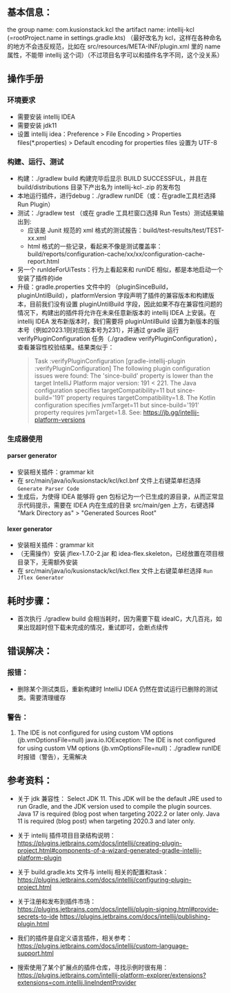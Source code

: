 ## 基本信息：
the group name: com.kusionstack.kcl
the artifact name: intellij-kcl (=rootProject.name in settings.gradle.kts) （最好改名为 kcl，这样在各种命名的地方不会违反规范，比如在 src/resources/META-INF/plugin.xml 里的 name 属性，不能带 intellij 这个词）（不过项目名字可以和插件名字不同，这个没关系）





## 操作手册

### 环境要求

- 需要安装 intellij IDEA
- 需要安装 jdk11
- 设置 intellij idea：Preference > File Encoding > Properties files(*.properties) > Default encoding for properties files 设置为 UTF-8

### 构建、运行、测试
- 构建：./gradlew build 构建完毕后显示 BUILD SUCCESSFUL，并且在 build/distributions 目录下产出名为 intellij-kcl-<version>.zip 的发布包
- 本地运行插件，进行debug：./gradlew runIDE（或：在gradle工具栏选择 Run Plugin）
- 测试：./gradlew test （或在 gradle 工具栏窗口选择 Run Tests）测试结果输出到:
  - 应该是 Junit 规范的 xml 格式的测试报告：build/test-results/test/TEST-xx.xml
  - html 格式的一些记录，看起来不像是测试覆盖率：build/reports/configuration-cache/xx/xx/configuration-cache-report.html
- 另一个 runIdeForUiTests：行为上看起来和 runIDE 相似，都是本地启动一个安装了插件的ide
- 升级：gradle.properties 文件中的 （pluginSinceBuild，pluginUntilBuild），platformVersion 字段声明了插件的兼容版本和构建版本，目前我们没有设置 pluginUntilBuild 字段，因此如果不存在兼容性问题的情况下，构建出的插件将允许在未来任意新版本的 intellij IDEA 上安装。在 intellij IDEA 发布新版本时，我们需要将 pluginUntilBuild 设置为新版本的版本号（例如2023.1则对应版本号为231），并通过 gradle 运行 verifyPluginConfiguration 任务（./gradlew verifyPluginConfiguration），查看兼容性校验结果。结果类似于：
    > Task :verifyPluginConfiguration
    [gradle-intellij-plugin :verifyPluginConfiguration] The following plugin configuration issues were found:
    The 'since-build' property is lower than the target IntelliJ Platform major version: 191 < 221.
    The Java configuration specifies targetCompatibility=11 but since-build='191' property requires targetCompatibility=1.8.
    The Kotlin configuration specifies jvmTarget=11 but since-build='191' property requires jvmTarget=1.8.
    See: https://jb.gg/intellij-platform-versions

### 生成器使用

#### parser generator
- 安装相关插件：grammar kit
- 在 src/main/java/io/kusionstack/kcl/kcl.bnf 文件上右键菜单栏选择 `Generate Parser Code`
- 生成后，为使得 IDEA 能够将 gen 包标记为一个已生成的源目录，从而正常显示代码提示，需要在 IDEA 内在生成的目录 src/main/gen 上方，右键选择 "Mark Directory as" > "Generated Sources Root"

#### lexer generator
- 安装相关插件：grammar kit
- （无需操作）安装 jflex-1.7.0-2.jar 和 idea-flex.skeleton，已经放置在项目根目录下，无需额外安装
- 在 src/main/java/io/kusionstack/kcl/kcl.flex 文件上右键菜单栏选择 `Run Jflex Generator`


## 耗时步骤：
- 首次执行 ./gradlew build 会相当耗时，因为需要下载 ideaIC，大几百兆，如果出现超时但下载未完成的情况，重试即可，会断点续传

## 错误解决：

### 报错：
- 删除某个测试类后，重新构建时 IntelliJ IDEA 仍然在尝试运行已删除的测试类。需要清理缓存

### 警告：
1. The IDE is not configured for using custom VM options (jb.vmOptionsFile=null)
   java.io.IOException: The IDE is not configured for using custom VM options (jb.vmOptionsFile=null)：./gradlew runIDE 时报错（警告），无需解决


## 参考资料：

- 关于 jdk 兼容性： Select JDK 11. This JDK will be the default JRE used to run Gradle, and the JDK version used to compile the plugin sources.
  Java 17 is required (blog post when targeting 2022.2 or later only.
  Java 11 is required (blog post) when targeting 2020.3 and later only.

- 关于 intellij 插件项目目录结构说明：
  https://plugins.jetbrains.com/docs/intellij/creating-plugin-project.html#components-of-a-wizard-generated-gradle-intellij-platform-plugin

- 关于 build.gradle.kts 文件与 intellij 相关的配置和task：https://plugins.jetbrains.com/docs/intellij/configuring-plugin-project.html

- 关于注册和发布到插件市场：https://plugins.jetbrains.com/docs/intellij/plugin-signing.html#provide-secrets-to-ide https://plugins.jetbrains.com/docs/intellij/publishing-plugin.html

- 我们的插件是自定义语言插件，相关参考：https://plugins.jetbrains.com/docs/intellij/custom-language-support.html

- 搜索使用了某个扩展点的插件仓库，寻找示例时很有用：https://plugins.jetbrains.com/intellij-platform-explorer/extensions?extensions=com.intellij.lineIndentProvider